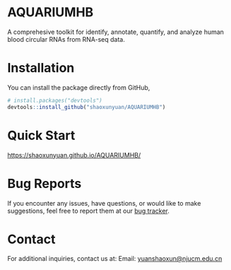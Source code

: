 # AQUARIUMHB

A comprehesive toolkit for identify, annotate, quantify, and analyze human blood circular RNAs from RNA-seq data.

# Installation

You can install the package directly from GitHub,

```r
# install.packages("devtools")
devtools::install_github("shaoxunyuan/AQUARIUMHB")
```

# Quick Start

https://shaoxunyuan.github.io/AQUARIUMHB/



# Bug Reports

If you encounter any issues, have questions, or would like to make suggestions, 
feel free to report them at our [bug tracker](
https://github.com/shaoxunyuan/AQUARIUMHB/issues).

# Contact

For additional inquiries, contact us at: 
Email: yuanshaoxun@njucm.edu.cn


